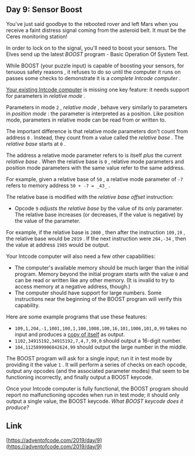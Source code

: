 ## Day 9: Sensor Boost

You've just said goodbye to the rebooted rover and left Mars when you receive a faint distress signal coming from the asteroid belt. It must be the Ceres monitoring station!

In order to lock on to the signal, you'll need to boost your sensors. The Elves send up the latest _BOOST_ program - Basic Operation Of System Test.

While BOOST (your puzzle input) is capable of boosting your sensors, for tenuous safety reasons , it refuses to do so until the computer it runs on passes some checks to demonstrate it is a _complete Intcode computer_ .

[Your existing Intcode computer](5) is missing one key feature: it needs support for parameters in _relative mode_ .

Parameters in mode `2` , _relative mode_ , behave very similarly to parameters in _position mode_ : the parameter is interpreted as a position. Like position mode, parameters in relative mode can be read from or written to.

The important difference is that relative mode parameters don't count from address `0` . Instead, they count from a value called the _relative base_ . The _relative base_ starts at `0` .

The address a relative mode parameter refers to is itself _plus_ the current _relative base_ . When the relative base is `0` , relative mode parameters and position mode parameters with the same value refer to the same address.

For example, given a relative base of `50` , a relative mode parameter of `-7` refers to memory address `50 + -7 = _43_` .

The relative base is modified with the _relative base offset_ instruction:

- Opcode `9` _adjusts the relative base_ by the value of its only parameter. The relative base increases (or decreases, if the value is negative) by the value of the parameter.

For example, if the relative base is `2000` , then after the instruction `109,19` , the relative base would be `2019` . If the next instruction were `204,-34` , then the value at address `1985` would be output.

Your Intcode computer will also need a few other capabilities:

- The computer's available memory should be much larger than the initial program. Memory beyond the initial program starts with the value `0` and can be read or written like any other memory. (It is invalid to try to access memory at a negative address, though.)
- The computer should have support for large numbers. Some instructions near the beginning of the BOOST program will verify this capability.

Here are some example programs that use these features:

- `109,1,204,-1,1001,100,1,100,1008,100,16,101,1006,101,0,99` takes no input and produces a [copy of itself](<https://en.wikipedia.org/wiki/Quine_(computing)>) as output.
- `1102,34915192,34915192,7,4,7,99,0` should output a 16-digit number.
- `104,1125899906842624,99` should output the large number in the middle.

The BOOST program will ask for a single input; run it in test mode by providing it the value `1` . It will perform a series of checks on each opcode, output any opcodes (and the associated parameter modes) that seem to be functioning incorrectly, and finally output a BOOST keycode.

Once your Intcode computer is fully functional, the BOOST program should report no malfunctioning opcodes when run in test mode; it should only output a single value, the BOOST keycode. _What BOOST keycode does it produce?_

## Link

[https://adventofcode.com/2019/day/9](https://adventofcode.com/2019/day/9)
